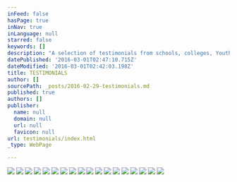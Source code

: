 ```yaml
---
inFeed: false
hasPage: true
inNav: true
inLanguage: null
starred: false
keywords: []
description: "A selection of testimonials from schools, colleges, Youth Offending Teams and Pupil Referral Units over the years since LACES' foundation in 1994"
datePublished: '2016-03-01T02:47:10.715Z'
dateModified: '2016-03-01T02:42:03.198Z'
title: TESTIMONIALS
author: []
sourcePath: _posts/2016-02-29-testimonials.md
published: true
authors: []
publisher:
  name: null
  domain: null
  url: null
  favicon: null
url: testimonials/index.html
_type: WebPage

---
```

![](https://s3-us-west-2.amazonaws.com/the-grid-img/p/9939e87b0f729b79790f45ab24cadc7b42c56cf5.jpg)
![](https://s3-us-west-2.amazonaws.com/the-grid-img/p/4cc1a38ba747dc055e58c91ce610782535a90437.jpg)
![](https://s3-us-west-2.amazonaws.com/the-grid-img/p/b34a4d9d887d5f7a1bd6dfc81d238dac63ce358b.jpg)
![](https://s3-us-west-2.amazonaws.com/the-grid-img/p/5644195b8fcfa5bce20fb005ddf6d008c8a0e6bf.jpg)
![](https://s3-us-west-2.amazonaws.com/the-grid-img/p/b45a36f090a316d9d560cd86d860d986bde9fd26.jpg)
![](https://s3-us-west-2.amazonaws.com/the-grid-img/p/16fbeb9d68c9f92c0a6e8eed18b29c0a0023c9c5.jpg)
![](https://s3-us-west-2.amazonaws.com/the-grid-img/p/fcb0e59270434bec7dcd02784dc3516de2045328.jpg)
![](https://s3-us-west-2.amazonaws.com/the-grid-img/p/6210fc3c6debe4d49678ba44da4695f4550cd6ab.jpg)
![](https://s3-us-west-2.amazonaws.com/the-grid-img/p/db3750642358e30d351c0669061815352fed7cad.jpg)
![](https://s3-us-west-2.amazonaws.com/the-grid-img/p/0c00dab6c5a0487baa4522e08c0b15e8ad8a9c55.jpg)
![](https://s3-us-west-2.amazonaws.com/the-grid-img/p/978f76f00df32aa6c9ea3ffab70819ebe0f56613.png)
![](https://s3-us-west-2.amazonaws.com/the-grid-img/p/916bc97f773563801141869cf40391ba18b896dd.jpg)
![](https://s3-us-west-2.amazonaws.com/the-grid-img/p/f9e7ff325082ab39c078c669176211ce107b8e16.jpg)
![](https://s3-us-west-2.amazonaws.com/the-grid-img/p/789470a1eb129c1972ff2319da627c069df1c994.jpg)
![](https://s3-us-west-2.amazonaws.com/the-grid-img/p/0df51b8381c81aa6d784904ea9384318a6864021.jpg)
![](https://s3-us-west-2.amazonaws.com/the-grid-img/p/6a341c1c2f4eb4d9a33535f9a91338fe211219a2.jpg)
![](https://the-grid-user-content.s3-us-west-2.amazonaws.com/36102365-f7a5-4355-a8c7-e95c0d7e3f6c.jpg)
![](https://s3-us-west-2.amazonaws.com/the-grid-img/p/33b2c47190f3d01a3735bd9d77c24d66ea1125f1.jpg)